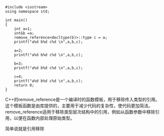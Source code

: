 ```
#include <iostream>  
using namespace std;

int main()
{
    int a=1;
    int&b =a;
    remove_reference<decltype(b)>::type c = a;
    printf("a%d b%d c%d \n",a,b,c);

    a=2;
    printf("a%d b%d c%d \n",a,b,c);

    b=3;
    printf("a%d b%d c%d \n",a,b,c);

    c=4;
    printf("a%d b%d c%d \n",a,b,c);
    return 0;
}
```

C++的remove_reference是一个编译时的函数模板，用于移除传入类型的引用。
这个模板函数是由<utility>库提供的，主要用于减少代码的复杂性，使代码更加简洁。
remove_reference适用于移除类型层次结构中的引用，例如从函数参数中移除引用，以便在函数内部处理原始类型。

简单说就是引用移除